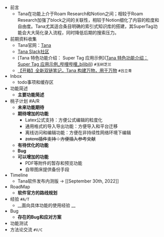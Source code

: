 - 前言
    - Tana在功能上介于Roam Research和Notion之间；相较于Roam Research加强了block之间的关联性，相较于Notion细化了内容的粒度和自由度。Tana尤其适合条目明确的索引式知识库的搭建，其SuperTag功能会大大简化录入流程，同时降低后期的搜索压力。
- 前期资料收集
    - Tana官网：[Tana](https://tana.inc/)
    - [Tana Slack社区](https://app.slack.com/client/T02E0729D6U/C02FDHUUDK5)
    - [Tana 特色功能介绍： Super Tag 应用示例]([Tana 特色功能介绍： Super Tag 应用示例_哔哩哔哩_bilibili](https://www.bilibili.com/video/BV1Ce4y1m77o/)) `#玉树芝兰`
    - [【开箱】全新双链笔记，Tana 构建万物，用于万物](https://www.bilibili.com/video/BV1hW4y1e7eN/) `#吕立青`
- Inbox
    - todo事项和缓存区
- 功能简述
    - __主要功能简述__
- 桃子计划 #A/R
    - __未来功能期待__
    - **期待增加的功能**
        - Latex公式支持：方便公式编辑的粒度化
        - 通用格式的导入导出功能：方便导入和平台迁移
        - 离线访问和编辑功能：方便在非持续性网络环境下编辑
        - ~~zotero插件支持：方便插入参考文献~~
    - **有待优化的功能**
    - **Bug**
    - **可以增加的功能**
        - PDF等附件的暂存和预览功能
        - 自带图床提供备份手段
- Timeline
    - Tana软件发布内测版 -> [[September 30th, 2022]]
- RoadMap
    - __软件官方的路线规划__
- 经验 `#A/T`
    - __面向具体功能的使用经验 __
- Bug
    - __存在的Bug和应对方案__
- 功能测试
- 方法论交流 `#V/C`
